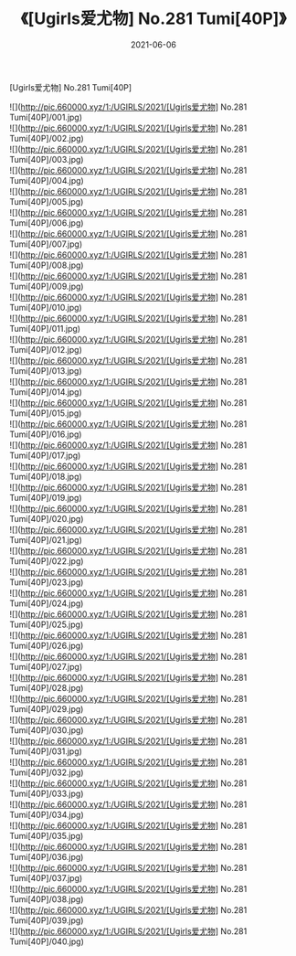﻿---
layout: post
title:  《[Ugirls爱尤物] No.281 Tumi[40P]》
date:   2021-06-06
img: http://pic.660000.xyz/1:/UGIRLS/2021/[Ugirls爱尤物] No.281 Tumi[40P]/000.jpg
categories: [美女, 清纯, 唯美]
---

[Ugirls爱尤物] No.281 Tumi[40P]

  ![](http://pic.660000.xyz/1:/UGIRLS/2021/[Ugirls爱尤物] No.281 Tumi[40P]/001.jpg) <br> ![](http://pic.660000.xyz/1:/UGIRLS/2021/[Ugirls爱尤物] No.281 Tumi[40P]/002.jpg) <br> ![](http://pic.660000.xyz/1:/UGIRLS/2021/[Ugirls爱尤物] No.281 Tumi[40P]/003.jpg) <br> ![](http://pic.660000.xyz/1:/UGIRLS/2021/[Ugirls爱尤物] No.281 Tumi[40P]/004.jpg) <br> ![](http://pic.660000.xyz/1:/UGIRLS/2021/[Ugirls爱尤物] No.281 Tumi[40P]/005.jpg) <br> ![](http://pic.660000.xyz/1:/UGIRLS/2021/[Ugirls爱尤物] No.281 Tumi[40P]/006.jpg) <br> ![](http://pic.660000.xyz/1:/UGIRLS/2021/[Ugirls爱尤物] No.281 Tumi[40P]/007.jpg) <br> ![](http://pic.660000.xyz/1:/UGIRLS/2021/[Ugirls爱尤物] No.281 Tumi[40P]/008.jpg) <br> ![](http://pic.660000.xyz/1:/UGIRLS/2021/[Ugirls爱尤物] No.281 Tumi[40P]/009.jpg) <br> ![](http://pic.660000.xyz/1:/UGIRLS/2021/[Ugirls爱尤物] No.281 Tumi[40P]/010.jpg) <br> ![](http://pic.660000.xyz/1:/UGIRLS/2021/[Ugirls爱尤物] No.281 Tumi[40P]/011.jpg) <br> ![](http://pic.660000.xyz/1:/UGIRLS/2021/[Ugirls爱尤物] No.281 Tumi[40P]/012.jpg) <br> ![](http://pic.660000.xyz/1:/UGIRLS/2021/[Ugirls爱尤物] No.281 Tumi[40P]/013.jpg) <br> ![](http://pic.660000.xyz/1:/UGIRLS/2021/[Ugirls爱尤物] No.281 Tumi[40P]/014.jpg) <br> ![](http://pic.660000.xyz/1:/UGIRLS/2021/[Ugirls爱尤物] No.281 Tumi[40P]/015.jpg) <br> ![](http://pic.660000.xyz/1:/UGIRLS/2021/[Ugirls爱尤物] No.281 Tumi[40P]/016.jpg) <br> ![](http://pic.660000.xyz/1:/UGIRLS/2021/[Ugirls爱尤物] No.281 Tumi[40P]/017.jpg) <br> ![](http://pic.660000.xyz/1:/UGIRLS/2021/[Ugirls爱尤物] No.281 Tumi[40P]/018.jpg) <br> ![](http://pic.660000.xyz/1:/UGIRLS/2021/[Ugirls爱尤物] No.281 Tumi[40P]/019.jpg) <br> ![](http://pic.660000.xyz/1:/UGIRLS/2021/[Ugirls爱尤物] No.281 Tumi[40P]/020.jpg) <br> ![](http://pic.660000.xyz/1:/UGIRLS/2021/[Ugirls爱尤物] No.281 Tumi[40P]/021.jpg) <br> ![](http://pic.660000.xyz/1:/UGIRLS/2021/[Ugirls爱尤物] No.281 Tumi[40P]/022.jpg) <br> ![](http://pic.660000.xyz/1:/UGIRLS/2021/[Ugirls爱尤物] No.281 Tumi[40P]/023.jpg) <br> ![](http://pic.660000.xyz/1:/UGIRLS/2021/[Ugirls爱尤物] No.281 Tumi[40P]/024.jpg) <br> ![](http://pic.660000.xyz/1:/UGIRLS/2021/[Ugirls爱尤物] No.281 Tumi[40P]/025.jpg) <br> ![](http://pic.660000.xyz/1:/UGIRLS/2021/[Ugirls爱尤物] No.281 Tumi[40P]/026.jpg) <br> ![](http://pic.660000.xyz/1:/UGIRLS/2021/[Ugirls爱尤物] No.281 Tumi[40P]/027.jpg) <br> ![](http://pic.660000.xyz/1:/UGIRLS/2021/[Ugirls爱尤物] No.281 Tumi[40P]/028.jpg) <br> ![](http://pic.660000.xyz/1:/UGIRLS/2021/[Ugirls爱尤物] No.281 Tumi[40P]/029.jpg) <br> ![](http://pic.660000.xyz/1:/UGIRLS/2021/[Ugirls爱尤物] No.281 Tumi[40P]/030.jpg) <br> ![](http://pic.660000.xyz/1:/UGIRLS/2021/[Ugirls爱尤物] No.281 Tumi[40P]/031.jpg) <br> ![](http://pic.660000.xyz/1:/UGIRLS/2021/[Ugirls爱尤物] No.281 Tumi[40P]/032.jpg) <br> ![](http://pic.660000.xyz/1:/UGIRLS/2021/[Ugirls爱尤物] No.281 Tumi[40P]/033.jpg) <br> ![](http://pic.660000.xyz/1:/UGIRLS/2021/[Ugirls爱尤物] No.281 Tumi[40P]/034.jpg) <br> ![](http://pic.660000.xyz/1:/UGIRLS/2021/[Ugirls爱尤物] No.281 Tumi[40P]/035.jpg) <br> ![](http://pic.660000.xyz/1:/UGIRLS/2021/[Ugirls爱尤物] No.281 Tumi[40P]/036.jpg) <br> ![](http://pic.660000.xyz/1:/UGIRLS/2021/[Ugirls爱尤物] No.281 Tumi[40P]/037.jpg) <br> ![](http://pic.660000.xyz/1:/UGIRLS/2021/[Ugirls爱尤物] No.281 Tumi[40P]/038.jpg) <br> ![](http://pic.660000.xyz/1:/UGIRLS/2021/[Ugirls爱尤物] No.281 Tumi[40P]/039.jpg) <br> ![](http://pic.660000.xyz/1:/UGIRLS/2021/[Ugirls爱尤物] No.281 Tumi[40P]/040.jpg) <br>